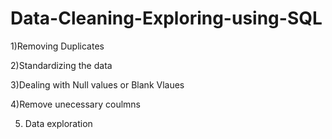 # Data-Cleaning-Exploring-using-SQL


1)Removing Duplicates


2)Standardizing the data


3)Dealing with Null values or Blank Vlaues

4)Remove unecessary coulmns

5) Data exploration
